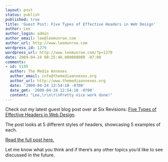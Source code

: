 ```yaml
---
layout: post
status: publish
published: true
title: 'Guest Post: Five Types of Effective Headers in Web Design'
author: Lee
author_login: admin
author_email: lee@leemunroe.com
author_url: http://www.leemunroe.com
wordpress_id: 1279
wordpress_url: http://www.leemunroe.com/?p=1279
date: 2009-04-24 08:25:40.000000000 -07:00
comments:
- id: 5195
  author: The Media Annexes
  author_email: info@themediaannexes.org
  author_url: http://www.themediaannexes.org
  date: '2009-04-24 13:54:10 -0700'
  date_gmt: '2009-04-24 12:54:10 -0700'
  content: "Lee,\r\n\r\nPretty nice work done!"
---
```

Check out my latest guest blog post over at Six Revisions: <a href="http://sixrevisions.com/web_design/five-types-of-effective-headers-in-web-design/">Five Types of Effective Headers in Web Design</a>.

The post looks at 5 different styles of headers, showcasing 5 examples of each.

<!--more-->

<a href="http://sixrevisions.com/web_design/five-types-of-effective-headers-in-web-design/">Read the full post here.</a>

Let me know what you think and if there’s any other topics you’d like to see discussed in the future.
